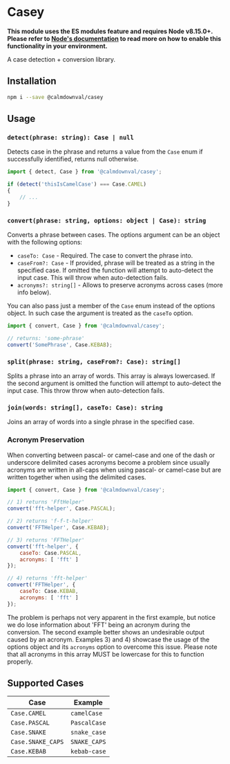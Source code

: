 # Casey

**This module uses the ES modules feature and requires Node v8.15.0+.
Please refer to [Node's documentation](https://nodejs.org/api/esm.html#esm_enabling) to read
more on how to enable this functionality in your environment.**

A case detection + conversion library.

## Installation

```bash
npm i --save @calmdownval/casey
```

## Usage

### `detect(phrase: string): Case | null`

Detects case in the phrase and returns a value from the `Case` enum if successfully identified,
returns null otherwise.

```js
import { detect, Case } from '@calmdownval/casey';

if (detect('thisIsCamelCase') === Case.CAMEL)
{
    // ...
}
```

### `convert(phrase: string, options: object | Case): string`

Converts a phrase between cases. The options argument can be an object with the following options:

- `caseTo: Case` - Required. The case to convert the phrase into.
- `caseFrom?: Case` - If provided, phrase will be treated as a string in the specified case.
If omitted the function will attempt to auto-detect the input case. This will throw when
auto-detection fails.
- `acronyms?: string[]` - Allows to preserve acronyms across cases (more info below).

You can also pass just a member of the `Case` enum instead of the options object. In such case
the argument is treated as the `caseTo` option.

```js
import { convert, Case } from '@calmdownval/casey';

// returns: 'some-phrase'
convert('SomePhrase', Case.KEBAB);
```

### `split(phrase: string, caseFrom?: Case): string[]`

Splits a phrase into an array of words. This array is always lowercased. If the second argument
is omitted the function will attempt to auto-detect the input case. This throw throw when
auto-detection fails.

### `join(words: string[], caseTo: Case): string`

Joins an array of words into a single phrase in the specified case.

### Acronym Preservation

When converting between pascal- or camel-case and one of the dash or underscore delimited cases
acronyms become a problem since usually acronyms are written in all-caps when using pascal-
or camel-case but are written together when using the delimited cases.

```js
import { convert, Case } from '@calmdownval/casey';

// 1) returns 'FftHelper'
convert('fft-helper', Case.PASCAL);

// 2) returns 'f-f-t-helper'
convert('FFTHelper', Case.KEBAB);

// 3) returns 'FFTHelper'
convert('fft-helper', {
    caseTo: Case.PASCAL,
    acronyms: [ 'fft' ]
});

// 4) returns 'fft-helper'
convert('FFTHelper', {
    caseTo: Case.KEBAB,
    acronyms: [ 'fft' ]
});
```

The problem is perhaps not very apparent in the first example, but notice we do lose information
about 'FFT' being an acronym during the conversion. The second example better shows an undesirable
output caused by an acronym. Examples 3) and 4) showcase the usage of the options object and its
`acronyms` option to overcome this issue. Please note that all acronyms in this array MUST
be lowercase for this to function properly.

## Supported Cases

| Case              | Example      |
|-------------------|--------------|
| `Case.CAMEL`      | `camelCase`  |
| `Case.PASCAL`     | `PascalCase` |
| `Case.SNAKE`      | `snake_case` |
| `Case.SNAKE_CAPS` | `SNAKE_CAPS` |
| `Case.KEBAB`      | `kebab-case` |
